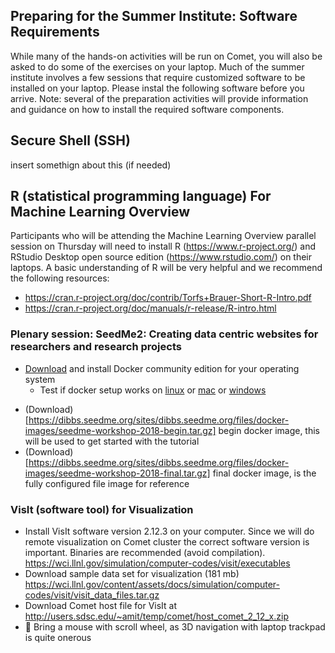 ## Preparing for the Summer Institute: Software Requirements

While many of the hands-on activities will be run on Comet, you will also be asked to do some of the exercises on your laptop. Much of the summer institute involves a few sessions that require customized software to be installed on your laptop. Please instal the following software before you arrive. Note: several of the preparation activities will provide information and guidance on how to install the required software components.

##  Secure Shell (SSH)

insert somethign about this (if needed)

## R (statistical programming language) For Machine Learning Overview

Participants who will be attending the Machine Learning Overview parallel session on Thursday will need to install R (https://www.r-project.org/) and RStudio Desktop open source edition (https://www.rstudio.com/) on their laptops. A basic understanding of R will be very helpful and we recommend the following resources:

* https://cran.r-project.org/doc/contrib/Torfs+Brauer-Short-R-Intro.pdf
* https://cran.r-project.org/doc/manuals/r-release/R-intro.html


### Plenary session: SeedMe2: Creating data centric websites for researchers and research projects

* [Download](https://www.docker.com/community-edition) and install Docker community edition for your operating system
    * Test if docker setup works on [linux](https://docs.docker.com/install/linux/docker-ce/ubuntu/#install-from-a-package) or [mac](https://docs.docker.com/docker-for-mac/#explore-the-application) or [windows](https://docs.docker.com/docker-for-windows/#explore-the-application)
+ (Download)[https://dibbs.seedme.org/sites/dibbs.seedme.org/files/docker-images/seedme-workshop-2018-begin.tar.gz] begin docker image, this will be used to get started with the tutorial
+ (Download)[https://dibbs.seedme.org/sites/dibbs.seedme.org/files/docker-images/seedme-workshop-2018-final.tar.gz] final docker image, is the fully configured file image for reference 


### VisIt (software tool) for Visualization

* Install VisIt software version 2.12.3 on your computer. Since we will do remote visualization on Comet cluster the correct software version is important. Binaries are recommended (avoid compilation). <https://wci.llnl.gov/simulation/computer-codes/visit/executables>
* Download sample data set for visualization (181 mb) https://wci.llnl.gov/content/assets/docs/simulation/computer-codes/visit/visit_data_files.tar.gz
* Download Comet host file for VisIt at http://users.sdsc.edu/~amit/temp/comet/host_comet_2_12_x.zip
* &#x1F534; Bring a mouse with scroll wheel, as 3D navigation with laptop trackpad is quite onerous
